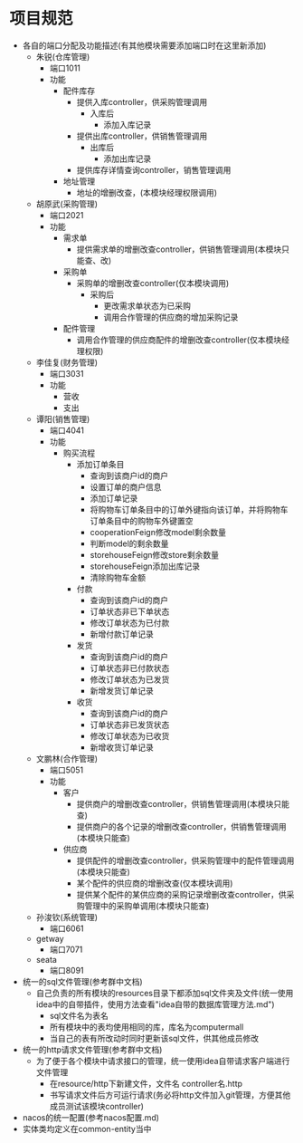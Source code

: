 # 项目规范

* 各自的端口分配及功能描述(有其他模块需要添加端口时在这里新添加)
  * 朱锐(仓库管理)
    * 端口1011
    * 功能
      * 配件库存
        * 提供入库controller，供采购管理调用
          * 入库后
            * 添加入库记录
        * 提供出库controller，供销售管理调用
          * 出库后
            * 添加出库记录
        * 提供库存详情查询controller，销售管理调用
      * 地址管理
        * 地址的增删改查，(本模块经理权限调用)
  * 胡原武(采购管理)
    * 端口2021
    * 功能
      * 需求单
        * 提供需求单的增删改查controller，供销售管理调用(本模块只能查、改)
      * 采购单
        * 采购单的增删改查controller(仅本模块调用)
          * 采购后
            * 更改需求单状态为已采购
            * 调用合作管理的供应商的增加采购记录
      * 配件管理
        * 调用合作管理的供应商配件的增删改查controller(仅本模块经理权限)
  * 李佳复(财务管理)
    * 端口3031
    * 功能
      * 营收
      * 支出
  * 谭阳(销售管理)
    * 端口4041
    * 功能
      * 购买流程
        * 添加订单条目
          * 查询到该商户id的商户
          * 设置订单的商户信息
          * 添加订单记录
          * 将购物车订单条目中的订单外键指向该订单，并将购物车订单条目中的购物车外键置空
          * cooperationFeign修改model剩余数量
          * 判断model的剩余数量
          * storehouseFeign修改store剩余数量
          * storehouseFeign添加出库记录
          * 清除购物车金额
        * 付款
          * 查询到该商户id的商户
          * 订单状态非已下单状态
          * 修改订单状态为已付款
          * 新增付款订单记录
        * 发货
          * 查询到该商户id的商户
          * 订单状态非已付款状态
          * 修改订单状态为已发货
          * 新增发货订单记录
        * 收货
          * 查询到该商户id的商户
          * 订单状态非已发货状态
          * 修改订单状态为已收货
          * 新增收货订单记录
  * 文鹏林(合作管理)
    * 端口5051
    * 功能
      * 客户
        * 提供商户的增删改查controller，供销售管理调用(本模块只能查)
        * 提供商户的各个记录的增删改查controller，供销售管理调用(本模块只能查)
      * 供应商
        * 提供配件的增删改查controller，供采购管理中的配件管理调用(本模块只能查)
        * 某个配件的供应商的增删改查(仅本模块调用)
        * 提供某个配件的某供应商的采购记录增删改查controller，供采购管理中的采购单调用(本模块只能查)
  * 孙浚钦(系统管理)
    * 端口6061
  * getway
    * 端口7071
  * seata
    * 端口8091
* 统一的sql文件管理(参考群中文档)
  * 自己负责的所有模块的resources目录下都添加sql文件夹及文件(统一使用idea中的自带插件，使用方法查看"idea自带的数据库管理方法.md")
    * sql文件名为表名
    * 所有模块中的表均使用相同的库，库名为computermall
    * 当自己的表有所改动时同时更新该sql文件，供其他成员修改
* 统一的http请求文件管理(参考群中文档)
  * 为了便于各个模块中请求接口的管理，统一使用idea自带请求客户端进行文件管理
    * 在resource/http下新建文件，文件名 controller名.http
    * 书写请求文件后方可运行请求(务必将http文件加入git管理，方便其他成员测试该模块controller)
* nacos的统一配置(参考nacos配置.md)
* 实体类均定义在common-entity当中

